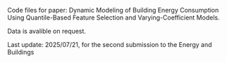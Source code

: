 Code files for paper: Dynamic Modeling of Building Energy Consumption Using Quantile-Based Feature Selection and Varying-Coefficient Models.

Data is avalible on request.

Last update: 2025/07/21, for the second submission to the Energy and Buildings
